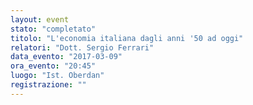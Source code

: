 ```yaml
---
layout: event
stato: "completato"
titolo: "L'economia italiana dagli anni '50 ad oggi"
relatori: "Dott. Sergio Ferrari"
data_evento: "2017-03-09"
ora_evento: "20:45"
luogo: "Ist. Oberdan"
registrazione: ""
---
```


